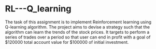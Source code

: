 # RL---Q_learning

The task of this assignment is to implement Reinforcement learning using Q-learning algorithm. The project aims to devise a strategy such that the algorithm can learn the trends of the stock prices. It targets to perform a series of trades over a period so that user can end in profit with a goal of $120000 total account value for $100000 of initial investment.
